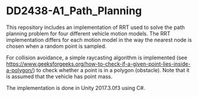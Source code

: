 # DD2438-A1_Path_Planning

This repository includes an implementation of RRT used to solve the path planning problem
for four different vehicle motion models. The RRT implementation differs for each motion
model in the way the nearest node is chosen when a random point is sampled. 

For collision avoidance, a simple raycasting algorithm is implemented (see https://www.geeksforgeeks.org/how-to-check-if-a-given-point-lies-inside-a-polygon/)
to check whether a point is in a polygon (obstacle). Note that it is assumed that the vehicle has point mass.

The implementation is done in Unity 2017.3.0f3 using C#.
